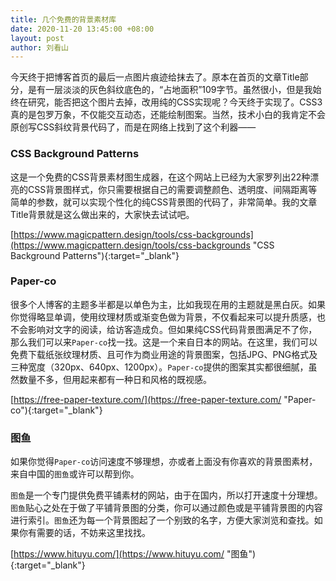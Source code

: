 ```yaml
---
title: 几个免费的背景素材库
date: 2020-11-20 13:45:00 +08:00
layout: post
author: 刘看山
---
```


今天终于把博客首页的最后一点图片痕迹给抹去了。原本在首页的文章Title部分，是有一层淡淡的灰色斜纹底色的，“占地面积”109字节。虽然很小，但是我始终在研究，能否把这个图片去掉，改用纯的CSS实现呢？今天终于实现了。CSS3真的是包罗万象，不仅能交互动态，还能绘制图案。当然，技术小白的我肯定不会原创写CSS斜纹背景代码了，而是在网络上找到了这个利器——

### CSS Background Patterns

这是一个免费的CSS背景素材图生成器，在这个网站上已经为大家罗列出22种漂亮的CSS背景图样式，你只需要根据自己的需要调整颜色、透明度、间隔距离等简单的参数，就可以实现个性化的纯CSS背景图的代码了，非常简单。我的文章Title背景就是这么做出来的，大家快去试试吧。

[https://www.magicpattern.design/tools/css-backgrounds](https://www.magicpattern.design/tools/css-backgrounds "CSS Background Patterns"){:target="_blank"}

### Paper-co

很多个人博客的主题多半都是以单色为主，比如我现在用的主题就是黑白灰。如果你觉得略显单调，使用纹理材质或渐变色做为背景，不仅看起来可以提升质感，也不会影响对文字的阅读，给访客造成负。但如果纯CSS代码背景图满足不了你，那么我们可以来`Paper-co`找一找。这是一个来自日本的网站。在这里，我们可以免费下载纸张纹理材质、且可作为商业用途的背景图案，包括JPG、PNG格式及三种宽度（320px、640px、1200px）。`Paper-co`提供的图案其实都很细腻，虽然数量不多，但用起来都有一种日和风格的既视感。

[https://free-paper-texture.com/](https://free-paper-texture.com/ "Paper-co"){:target="_blank"}

### 图鱼

如果你觉得`Paper-co`访问速度不够理想，亦或者上面没有你喜欢的背景图素材，来自中国的`图鱼`或许可以帮到你。

`图鱼`是一个专门提供免费平铺素材的网站，由于在国内，所以打开速度十分理想。`图鱼`贴心之处在于做了平铺背景图的分类，你可以通过颜色或是平铺背景图的内容进行索引。`图鱼`还为每一个背景图起了一个别致的名字，方便大家浏览和查找。如果你有需要的话，不妨来这里找找。

[https://www.hituyu.com/](https://www.hituyu.com/ "图鱼"){:target="_blank"}